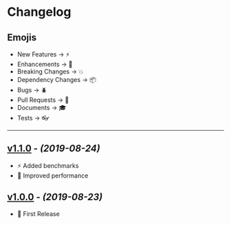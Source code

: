 # Changelog

## Emojis

- New Features -> :zap:
- Enhancements -> :star2:
- Breaking Changes -> :boom:
- Dependency Changes -> :package:
- Bugs -> :beetle:
- Pull Requests -> :book:
- Documents -> :mortar_board:
- Tests -> :eyeglasses:

---

## [v1.1.0](https://github.com/foxifyjs/fresh/releases/tag/v1.1.0) - _(2019-08-24)_

- :zap: Added benchmarks
- :star2: Improved performance

## [v1.0.0](https://github.com/foxifyjs/fresh/releases/tag/v1.0.0) - _(2019-08-23)_

- :tada: First Release
